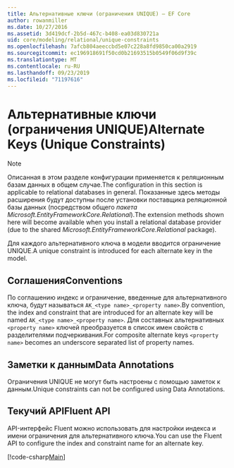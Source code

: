 ```yaml
---
title: Альтернативные ключи (ограничения UNIQUE) — EF Core
author: rowanmiller
ms.date: 10/27/2016
ms.assetid: 3d419dcf-2b5d-467c-b408-ea03d830721a
uid: core/modeling/relational/unique-constraints
ms.openlocfilehash: 7afcb804aeeccbd5e07c228a8fd9850ca00a2919
ms.sourcegitcommit: ec196918691f50cd0b21693515b0549f06d9f39c
ms.translationtype: MT
ms.contentlocale: ru-RU
ms.lasthandoff: 09/23/2019
ms.locfileid: "71197616"
---
```

# <a name="alternate-keys-unique-constraints"></a><span data-ttu-id="60726-102">Альтернативные ключи (ограничения UNIQUE)</span><span class="sxs-lookup"><span data-stu-id="60726-102">Alternate Keys (Unique Constraints)</span></span>

> [!NOTE]  
> <span data-ttu-id="60726-103">Описанная в этом разделе конфигурации применяется к реляционным базам данных в общем случае.</span><span class="sxs-lookup"><span data-stu-id="60726-103">The configuration in this section is applicable to relational databases in general.</span></span> <span data-ttu-id="60726-104">Показанные здесь методы расширения будут доступны после установки поставщика реляционной базы данных (посредством общего *пакета Microsoft.EntityFrameworkCore.Relational*).</span><span class="sxs-lookup"><span data-stu-id="60726-104">The extension methods shown here will become available when you install a relational database provider (due to the shared *Microsoft.EntityFrameworkCore.Relational* package).</span></span>

<span data-ttu-id="60726-105">Для каждого альтернативного ключа в модели вводится ограничение UNIQUE.</span><span class="sxs-lookup"><span data-stu-id="60726-105">A unique constraint is introduced for each alternate key in the model.</span></span>

## <a name="conventions"></a><span data-ttu-id="60726-106">Соглашения</span><span class="sxs-lookup"><span data-stu-id="60726-106">Conventions</span></span>

<span data-ttu-id="60726-107">По соглашению индекс и ограничение, введенные для альтернативного ключа, будут называться `AK_<type name>_<property name>`.</span><span class="sxs-lookup"><span data-stu-id="60726-107">By convention, the index and constraint that are introduced for an alternate key will be named `AK_<type name>_<property name>`.</span></span> <span data-ttu-id="60726-108">Для составных альтернативных `<property name>` ключей преобразуется в список имен свойств с разделителями подчеркивания.</span><span class="sxs-lookup"><span data-stu-id="60726-108">For composite alternate keys `<property name>` becomes an underscore separated list of property names.</span></span>

## <a name="data-annotations"></a><span data-ttu-id="60726-109">Заметки к данным</span><span class="sxs-lookup"><span data-stu-id="60726-109">Data Annotations</span></span>

<span data-ttu-id="60726-110">Ограничения UNIQUE не могут быть настроены с помощью заметок к данным.</span><span class="sxs-lookup"><span data-stu-id="60726-110">Unique constraints can not be configured using Data Annotations.</span></span>

## <a name="fluent-api"></a><span data-ttu-id="60726-111">Текучий API</span><span class="sxs-lookup"><span data-stu-id="60726-111">Fluent API</span></span>

<span data-ttu-id="60726-112">API-интерфейс Fluent можно использовать для настройки индекса и имени ограничения для альтернативного ключа.</span><span class="sxs-lookup"><span data-stu-id="60726-112">You can use the Fluent API to configure the index and constraint name for an alternate key.</span></span>

[!code-csharp[Main](../../../../samples/core/Modeling/FluentAPI/Relational/AlternateKeyName.cs?name=Model&highlight=9)]
